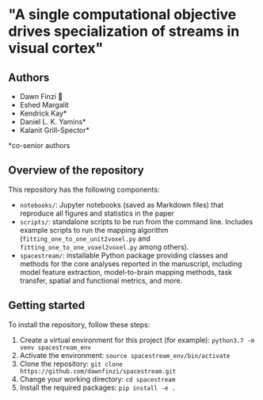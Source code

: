 # "A single computational objective drives specialization of streams in visual cortex"

## Authors
* Dawn Finzi :email:
* Eshed Margalit
* Kendrick Kay*
* Daniel L. K. Yamins*
* Kalanit Grill-Spector*

*co-senior authors

## Overview of the repository
This repository has the following components:
* `notebooks/`: Jupyter notebooks (saved as Markdown files) that reproduce all figures and statistics in the paper
* `scripts/`: standalone scripts to be run from the command line. Includes example scripts to run the mapping algorithm (`fitting_one_to_one_unit2voxel.py` and `fitting_one_to_one_voxel2voxel.py` among others).
* `spacestream/`: installable Python package providing classes and methods for the core analyses reported in the manuscript, including model feature extraction, model-to-brain mapping methods, task transfer, spatial and functional metrics, and more.

## Getting started
To install the repository, follow these steps:
1. Create a virtual environment for this project (for example): `python3.7 -m venv spacestream_env`
2. Activate the environment: `source spacestream_env/bin/activate`
3. Clone the repository: `git clone https://github.com/dawnfinzi/spacestream.git`
4. Change your working directory: `cd spacestream`
5. Install the required packages: `pip install -e .`
